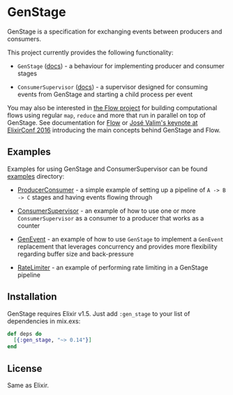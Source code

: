 # GenStage

GenStage is a specification for exchanging events between producers and consumers.

This project currently provides the following functionality:

  * `GenStage` ([docs](https://hexdocs.pm/gen_stage/GenStage.html)) - a behaviour for implementing producer and consumer stages

  * `ConsumerSupervisor` ([docs](https://hexdocs.pm/gen_stage/ConsumerSupervisor.html)) - a supervisor designed for consuming events from GenStage and starting a child process per event

You may also be interested in [the Flow project](https://github.com/elixir-lang/flow) for building computational flows using regular `map`, `reduce` and more that run in parallel on top of GenStage. See documentation for [Flow](https://hexdocs.pm/flow) or [José Valim's keynote at ElixirConf 2016](https://youtu.be/srtMWzyqdp8?t=244) introducing the main concepts behind GenStage and Flow.

## Examples

Examples for using GenStage and ConsumerSupervisor can be found [examples](examples) directory:

  * [ProducerConsumer](examples/producer_consumer.exs) - a simple example of setting up a pipeline of `A -> B -> C` stages and having events flowing through

  * [ConsumerSupervisor](examples/consumer_supervisor.exs) - an example of how to use one or more `ConsumerSupervisor` as a consumer to a producer that works as a counter

  * [GenEvent](examples/gen_event.exs) - an example of how to use `GenStage` to implement a `GenEvent` replacement that leverages concurrency and provides more flexibility regarding buffer size and back-pressure

  * [RateLimiter](examples/rate_limiter.exs) - an example of performing rate limiting in a GenStage pipeline

## Installation

GenStage requires Elixir v1.5. Just add `:gen_stage` to your list of dependencies in mix.exs:

```elixir
def deps do
  [{:gen_stage, "~> 0.14"}]
end
```

## License

Same as Elixir.

